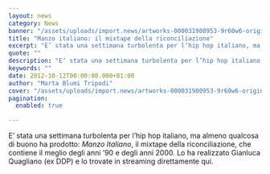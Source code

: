 ```yaml
---
layout: news
category: News
banner: "/assets/uploads/import.news/artworks-000031980953-9r60w6-original.jpeg"
title: "Manzo italiano: il mixtape della riconciliazione"
excerpt: "E’ stata una settimana turbolenta per l’hip hop italiano, ma almeno qualcosa di buono ha prodotto: Manzo Italiano, il mixtape della riconciliazione, che contiene il meglio degli anni ’90 e degli anni 2000. Lo ha realizzato Gianluca Quagliano (ex DDP) e lo trovate in streaming direttamente qui.    "
quote: ""
description: "E’ stata una settimana turbolenta per l’hip hop italiano, ma almeno qualcosa di buono ha prodotto: Manzo Italiano, il mixtape della riconciliazione, che contiene il meglio degli anni ’90 e degli anni 2000. Lo ha realizzato Gianluca Quagliano (ex DDP) e lo trovate in streaming direttamente qui.    "
keywords: ""
date: 2012-10-12T00:00:00.000+01:00
author: "Marta Blumi Tripodi"
cover: "/assets/uploads/import.news/artworks-000031980953-9r60w6-original.jpeg"
pagination:
  enabled: true

---
```


E’ stata una settimana turbolenta per l’hip hop italiano, ma almeno qualcosa di buono ha prodotto: _Manzo Italiano_, il mixtape della riconciliazione, che contiene il meglio degli anni ’90 e degli anni 2000\. Lo ha realizzato Gianluca Quagliano (ex DDP) e lo trovate in streaming direttamente qui.

  